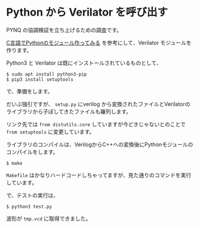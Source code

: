 # Python から Verilator を呼び出す

PYNQ の協調検証を立ち上げるための調査です。

[C言語でPythonのモジュール作ってみる](https://qiita.com/Kashiwara/items/2088ba011446637aa8f4) を参考にして、Verilator モジュールを作ります。

Python3 と Verilator は既にインストールされているものとして、


```
$ sudo apt install python3-pip
$ pip3 install setuptools
```

で、準備をします。

だいぶ強引ですが、 `setup.py` にverilog から変換されたファイルとVerilatorのライブラリから子ぽしてきたファイルも羅列します。

リンク先では `from distutils.core` していますが今どきじゃないとのことで `from setuptools` に変更しています。

ライブラリのコンパイルは、VerilogからC++への変換後にPythonモジュールのコンパイルをします。

```
$ make
```

`Makefile` はかなりハードコードしちゃってますが、見た通りのコマンドを実行しています。

で、テストの実行は、

```
$ python3 test.py
```

波形が `tmp.vcd` に取得できました。